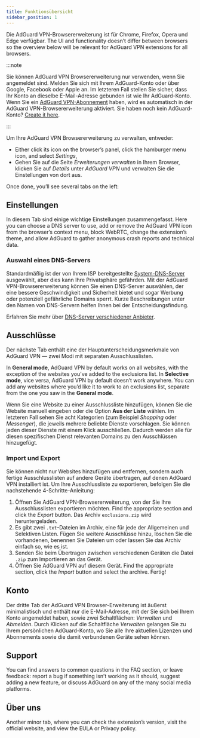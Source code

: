 ```yaml
---
title: Funktionsübersicht
sidebar_position: 1
---
```


Die AdGuard VPN-Browsererweiterung ist für Chrome, Firefox, Opera und Edge verfügbar. The UI and functionality doesn’t differ between browsers so the overview below will be relevant for AdGuard VPN extensions for all browsers.

:::note

Sie können AdGuard VPN Browsererweiterung nur verwenden, wenn Sie angemeldet sind. Melden Sie sich mit Ihrem AdGuard-Konto oder über Google, Facebook oder Apple an. Im letzteren Fall stellen Sie sicher, dass Ihr Konto an dieselbe E-Mail-Adresse gebunden ist wie Ihr AdGuard-Konto. Wenn Sie ein [AdGuard VPN-Abonnement](/general/subscription) haben, wird es automatisch in der AdGuard VPN-Browsererweiterung aktiviert. Sie haben noch kein AdGuard-Konto? [Create it here](https://auth.adguardaccount.com/registration.html).

:::

Um Ihre AdGuard VPN Browsererweiterung zu verwalten, entweder:

- Either click its icon on the browser’s panel, click the hamburger menu icon, and select *Settings*,
- Gehen Sie auf die Seite *Erweiterungen verwalten* in Ihrem Browser, klicken Sie auf *Details* unter *AdGuard VPN* und verwalten Sie die Einstellungen von dort aus.

Once done, you’ll see several tabs on the left:

## Einstellungen

In diesem Tab sind einige wichtige Einstellungen zusammengefasst. Here you can choose a DNS server to use, add or remove the AdGuard VPN icon from the browser’s context menu, block WebRTC, change the extension’s theme, and allow AdGuard to gather anonymous crash reports and technical data.

### Auswahl eines DNS-Servers

Standardmäßig ist der von Ihrem ISP bereitgestellte [System-DNS-Server](https://adguard-dns.io/kb/general/dns-filtering/#what-is-dns) ausgewählt, aber dies kann Ihre Privatsphäre gefährden. Mit der AdGuard VPN-Browsererweiterung können Sie einen DNS-Server auswählen, der eine bessere Geschwindigkeit und Sicherheit bietet und sogar Werbung oder potenziell gefährliche Domains sperrt. Kurze Beschreibungen unter den Namen von DNS-Servern helfen Ihnen bei der Entscheidungsfindung.

Erfahren Sie mehr über [DNS-Server verschiedener Anbieter](https://adguard-dns.io/kb/general/dns-providers/).

## Ausschlüsse

Der nächste Tab enthält eine der Hauptunterscheidungsmerkmale von AdGuard VPN — zwei Modi mit separaten Ausschlusslisten.

In **General mode**, AdGuard VPN by default works on all websites, with the exception of the websites you’ve added to the exclusions list. In **Selective mode**, vice versa, AdGuard VPN by default doesn’t work anywhere. You can add any websites where you’d like it to work to an exclusions list, separate from the one you saw in the **General mode**.

Wenn Sie eine Website zu einer Ausschlussliste hinzufügen, können Sie die Website manuell eingeben oder die Option **Aus der Liste** wählen. Im letzteren Fall sehen Sie acht Kategorien (zum Beispiel *Shopping* oder *Messenger*), die jeweils mehrere beliebte Dienste vorschlagen. Sie können jeden dieser Dienste mit einem Klick ausschließen. Dadurch werden alle für diesen spezifischen Dienst relevanten Domains zu den Ausschlüssen hinzugefügt.

### Import und Export

Sie können nicht nur Websites hinzufügen und entfernen, sondern auch fertige Ausschlusslisten auf andere Geräte übertragen, auf denen AdGuard VPN installiert ist. Um Ihre Ausschlussliste zu exportieren, befolgen Sie die nachstehende 4-Schritte-Anleitung:

1. Öffnen Sie AdGuard VPN-Browsererweiterung, von der Sie Ihre Ausschlusslisten exportieren möchten. Find the appropriate section and click the *Export* button. Das Archiv `exclusions.zip` wird heruntergeladen.
1. Es gibt zwei `.txt`-Dateien im Archiv, eine für jede der Allgemeinen und Selektiven Listen. Fügen Sie weitere Ausschlüsse hinzu, löschen Sie die vorhandenen, benennen Sie Dateien um oder lassen Sie das Archiv einfach so, wie es ist.
1. Senden Sie beim Übertragen zwischen verschiedenen Geräten die Datei `.zip` zum Importieren an das Gerät.
1. Öffnen Sie AdGuard VPN auf diesem Gerät. Find the appropriate section, click the *Import* button and select the archive. Fertig!

## Konto

Der dritte Tab der AdGuard VPN Browser-Erweiterung ist äußerst minimalistisch und enthält nur die E-Mail-Adresse, mit der Sie sich bei Ihrem Konto angemeldet haben, sowie zwei Schaltflächen: *Verwalten* und *Abmelden*. Durch Klicken auf die Schaltfläche *Verwalten* gelangen Sie zu Ihrem persönlichen AdGuard-Konto, wo Sie alle Ihre aktuellen Lizenzen und Abonnements sowie die damit verbundenen Geräte sehen können.

## Support

You can find answers to common questions in the FAQ section, or leave feedback: report a bug if something isn’t working as it should, suggest adding a new feature, or discuss AdGuard on any of the many social media platforms.

## Über uns

Another minor tab, where you can check the extension’s version, visit the official website, and view the EULA or Privacy policy.
